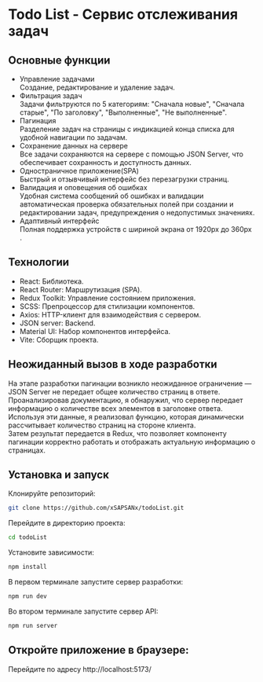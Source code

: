 # Todo List - Сервис отслеживания задач

## Основные функции

- Управление задачами<br>
  Создание, редактирование и удаление задач.
- Фильтрация задач<br>
  Задачи фильтруются по 5 категориям: "Сначала новые", "Сначала старые", "По заголовку", "Выполненные", "Не выполненные".
- Пагинация<br>
  Разделение задач на страницы с индикацией конца списка для удобной навигации по задачам.
- Сохранение данных на сервере<br>
  Все задачи сохраняются на сервере с помощью JSON Server, что обеспечивает сохранность и доступность данных.
- Одностраничное приложение(SPA)<br>
  Быстрый и отзывчивый интерфейс без перезагрузки страниц.
- Валидация и оповещения об ошибках<br>
  Удобная система сообщений об ошибках и валидации автоматическая проверка обязательных полей при создании и редактировании задач, предупреждения о недопустимых значениях.
- Адаптивный интерфейс<br>
  Полная поддержка устройств c шириной экрана от 1920px до 360px .

## Технологии

- React: Библиотека.
- React Router: Маршрутизация (SPA).
- Redux Toolkit: Управление состоянием приложения.
- SCSS: Препроцессор для стилизации компонентов.
- Axios: HTTP-клиент для взаимодействия с сервером.
- JSON server: Backend.
- Material UI: Набор компонентов интерфейса.
- Vite: Сборщик проекта.

## Неожиданный вызов в ходе разработки

На этапе разработки пагинации возникло неожиданное ограничение — JSON Server не передает общее количество страниц в ответе.<br> Проанализировав документацию, я обнаружил, что сервер передает информацию о количестве всех элементов в заголовке ответа.<br> Используя эти данные, я реализовал функцию, которая динамически рассчитывает количество страниц на стороне клиента.<br> Затем результат передается в Redux, что позволяет компоненту пагинации корректно работать и отображать актуальную информацию о страницах.

## Установка и запуск

Клонируйте репозиторий:

```bash
git clone https://github.com/xSAPSANx/todoList.git
```

Перейдите в директорию проекта:

```bash
cd todoList
```

Установите зависимости:

```bash
npm install
```

В первом терминале запустите сервер разработки:

```bash
npm run dev
```

Во втором терминале запустите сервер API:

```bash
npm run server
```

## Откройте приложение в браузере:

Перейдите по адресу http://localhost:5173/
